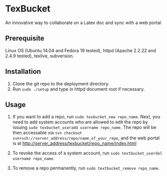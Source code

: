 TexBucket
=========

An innovative way to collaborate on a Latex doc and sync with a web portal


Prerequisite
--------------------
Linux OS (Ubuntu 14.04 and Fedora 19 tested),
httpd (Apache 2.2.22 and 2.4.9 tested),
texlive,
subversion.

Installation
--------------------
1. Clone the git repo to the deployment directory.
2. Run `sudo ./setup` and type in httpd document root if necessary.

Usage
--------------------
1. If you want to add a repo, run `sudo texbucket_new repo_name`. 
Next, you need to add system accounts who are allowed to edit the repo by issuing `sudo texbucket_useradd username repo_name`. 
The repo will be then accessable via `svn checkout svn+ssh://server_address/repo/name_of_your_repo`, and the web portal is at [http://server_address/texbucket/repo_name/index.html](http://server_address/texbucket/repo_name/index.html)

2. To revoke the access of a system account, run `sudo textbucket_userdel username repo_name`.

3. To remove a repo permanently, run `sudo textbucket_remove repo_name`.